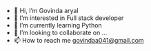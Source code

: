 - 👋 Hi, I’m Govinda aryal
- 👀 I’m interested in Full stack developer
- 🌱 I’m currently learning Python
- 💞️ I’m looking to collaborate on ...
- 📫 How to reach me govindaa041@gmail.com

<!---
Govinda928/Govinda928 is a ✨ special ✨ repository because its `README.md` (this file) appears on your GitHub profile.
You can click the Preview link to take a look at your changes.
--->
